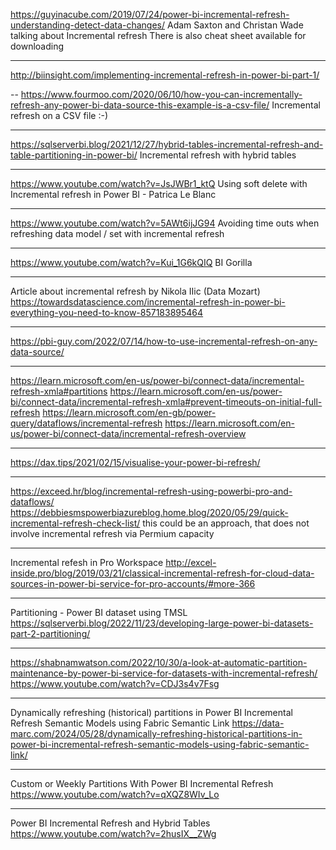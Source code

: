 https://guyinacube.com/2019/07/24/power-bi-incremental-refresh-understanding-detect-data-changes/
Adam Saxton and Christan Wade talking about Incremental refresh
There is also cheat sheet available for downloading

---
http://biinsight.com/implementing-incremental-refresh-in-power-bi-part-1/

--
https://www.fourmoo.com/2020/06/10/how-you-can-incrementally-refresh-any-power-bi-data-source-this-example-is-a-csv-file/
Incremental refresh on a CSV file :-) 

---
https://sqlserverbi.blog/2021/12/27/hybrid-tables-incremental-refresh-and-table-partitioning-in-power-bi/
Incremental refresh with hybrid tables

---
https://www.youtube.com/watch?v=JsJWBr1_ktQ
Using soft delete with Incremental refresh in Power BI - Patrica Le Blanc

---
https://www.youtube.com/watch?v=5AWt6ijJG94
Avoiding time outs when refreshing data model / set with incremental refresh

---
https://www.youtube.com/watch?v=Kui_1G6kQIQ
BI Gorilla

---
Article about incremental refresh by Nikola IIic (Data Mozart)
https://towardsdatascience.com/incremental-refresh-in-power-bi-everything-you-need-to-know-857183895464

---
https://pbi-guy.com/2022/07/14/how-to-use-incremental-refresh-on-any-data-source/

---
https://learn.microsoft.com/en-us/power-bi/connect-data/incremental-refresh-xmla#partitions
https://learn.microsoft.com/en-us/power-bi/connect-data/incremental-refresh-xmla#prevent-timeouts-on-initial-full-refresh
https://learn.microsoft.com/en-gb/power-query/dataflows/incremental-refresh
https://learn.microsoft.com/en-us/power-bi/connect-data/incremental-refresh-overview

---

https://dax.tips/2021/02/15/visualise-your-power-bi-refresh/

---
https://exceed.hr/blog/incremental-refresh-using-powerbi-pro-and-dataflows/
https://debbiesmspowerbiazureblog.home.blog/2020/05/29/quick-incremental-refresh-check-list/
this could be an approach, that does not involve incremental refresh via Permium capacity

---
Incremental refesh in Pro Workspace
http://excel-inside.pro/blog/2019/03/21/classical-incremental-refresh-for-cloud-data-sources-in-power-bi-service-for-pro-accounts/#more-366

---
Partitioning - Power BI dataset using TMSL
https://sqlserverbi.blog/2022/11/23/developing-large-power-bi-datasets-part-2-partitioning/

---

https://shabnamwatson.com/2022/10/30/a-look-at-automatic-partition-maintenance-by-power-bi-service-for-datasets-with-incremental-refresh/
https://www.youtube.com/watch?v=CDJ3s4v7Fsg

---
Dynamically refreshing (historical) partitions in Power BI Incremental Refresh Semantic Models using Fabric Semantic Link
https://data-marc.com/2024/05/28/dynamically-refreshing-historical-partitions-in-power-bi-incremental-refresh-semantic-models-using-fabric-semantic-link/

---
Custom or Weekly Partitions With Power BI Incremental Refresh
https://www.youtube.com/watch?v=qXQZ8WIv_Lo

---
Power BI Incremental Refresh and Hybrid Tables
https://www.youtube.com/watch?v=2husIX__ZWg